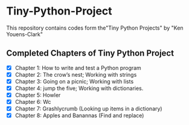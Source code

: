 # Tiny-Python-Project
This repository contains codes form the"Tiny Python Projects" by "Ken Youens-Clark"

## Completed Chapters of Tiny Python Project
- [x] Chapter 1: How to write and test a Python program
- [x] Chapter 2: The crow’s nest; Working with strings
- [x] Chapter 3: Going on a picnic; Working with lists
- [x] Chapter 4: jump the five; Working with dictionaries.
- [x] Chapter 5: Howler
- [x] Chapter 6: Wc
- [x] Chapter 7: Grashlycrumb (Looking up items in a dictionary)
- [x] Chapter 8: Apples and Banannas (Find and replace)
